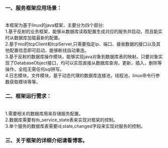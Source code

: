 <h3>一、服务框架应用场景：</h3><br>
    本框架为基于linux的java框架，主要分为四个部分:<br>
    1.基于反射的业务框架，能够从数据库读取配置生成对应的服务并启动，而且能实时从数据库加载最新的配置。<br>
    2.基于nio的tcpClient和tcpServer,只需要指定ip、端口、接收数据的接口以及其他配置信息即可启动，能够断线自动重连。<br>
    3.基于反射的数据库操作模块，能够实现java对象到数据库表的映射。只要对象实现了DatabaseObject接口，均可以实现直接从数据库查询，更新，插入，删除等操作，全程无需任何sql拼写。<br>
    4.日志模块，文件模块，基于动态代理的数据库连接池，线程池，linux命令行参数获取模块等等。<br>
<h3>二、框架运行需求：</h3><br>
    1.需要相关的数据库用来存储服务配置。<br>
    2.数据库需要有tb_service_state表来实现对框架的控制。<br>
    3.单个服务的数据库表需要id,state,changed字段来实现对服务的控制。<br>
<h3>三、关于框架的详细介绍请看<a url="http://blog.csdn.net/deginch/article/details/52876254">博客</a>。</h3><br>

